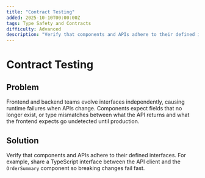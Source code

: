 ```yaml
---
title: "Contract Testing"
added: 2025-10-10T00:00:00Z
tags: Type Safety and Contracts
difficulty: Advanced
description: "Verify that components and APIs adhere to their defined interfaces."
---
```

# Contract Testing

## Problem

Frontend and backend teams evolve interfaces independently, causing runtime failures when APIs change. Components expect fields that no longer exist, or type mismatches between what the API returns and what the frontend expects go undetected until production.

## Solution

Verify that components and APIs adhere to their defined interfaces. For example, share a TypeScript interface between the API client and the `OrderSummary` component so breaking changes fail fast.
